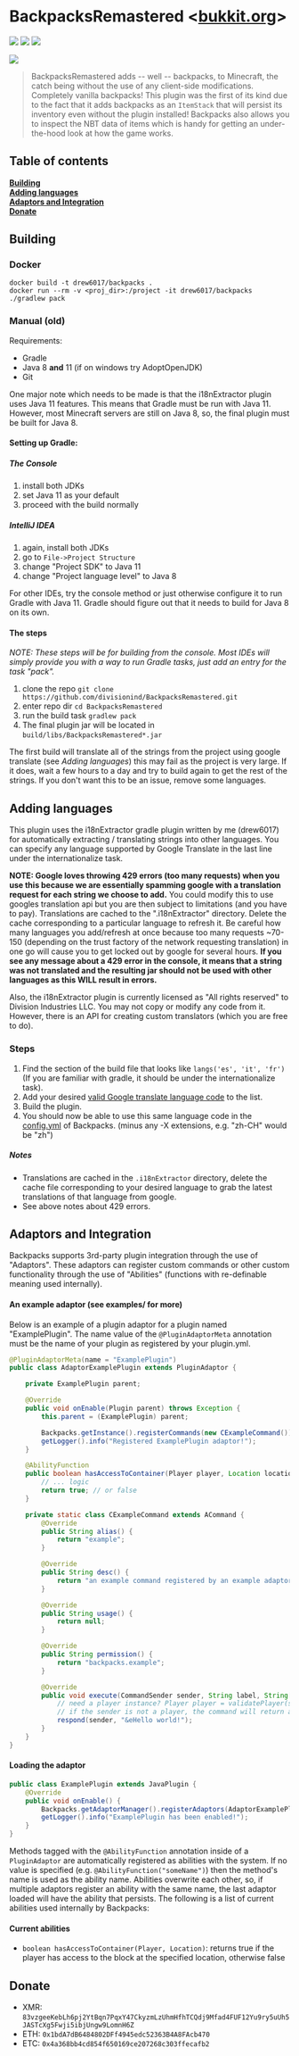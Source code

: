 # BackpacksRemastered <[bukkit.org](https://dev.bukkit.org/projects/backpack-item)>
[![](https://img.shields.io/travis/divisionind/BackpacksRemastered/master.svg?style=flat-square)](https://travis-ci.org/divisionind/BackpacksRemastered)
![](https://img.shields.io/github/repo-size/divisionind/BackpacksRemastered.svg?style=flat-square)
![](https://img.shields.io/badge/license-GPLv3-green.svg?style=flat-square)

![](https://raw.githubusercontent.com/divisionind/BackpacksRemastered/master/screenshots/logo.png)
> BackpacksRemastered adds -- well -- backpacks, to Minecraft, the catch being without the use of any client-side modifications. 
Completely vanilla backpacks! This plugin was the first of its kind due to the fact that it adds backpacks as an `ItemStack`
that will persist its inventory even without the plugin installed! Backpacks also allows you to inspect the NBT data
of items which is handy for getting an under-the-hood look at how the game works.

## Table of contents
**[Building](#building)**<br>
**[Adding languages](#adding-languages)**<br>
**[Adaptors and Integration](#adaptors-and-integration)**<br>
**[Donate](#donate)**<br>

## Building

### Docker
```shell
docker build -t drew6017/backpacks .
docker run --rm -v <proj_dir>:/project -it drew6017/backpacks
./gradlew pack
```

### Manual (old)
Requirements:
  - Gradle
  - Java 8 **and** 11 (if on windows try AdoptOpenJDK)
  - Git
  
One major note which needs to be made is that the i18nExtractor plugin uses Java 11 features. This means that Gradle must be
run with Java 11. However, most Minecraft servers are still on Java 8, so, the final plugin must be built for Java 8.

#### Setting up Gradle:
##### The Console
1. install both JDKs
2. set Java 11 as your default
3. proceed with the build normally

##### IntelliJ IDEA
1. again, install both JDKs
2. go to `File->Project Structure`
3. change "Project SDK" to Java 11
4. change "Project language level" to Java 8

For other IDEs, try the console method or just otherwise configure it to run Gradle with Java 11. Gradle should figure
out that it needs to build for Java 8 on its own.

#### The steps
*NOTE: These steps will be for building from the console. Most IDEs will simply provide you with a way to run Gradle
tasks, just add an entry for the task "pack".*
1. clone the repo `git clone https://github.com/divisionind/BackpacksRemastered.git`
2. enter repo dir `cd BackpacksRemastered`
3. run the build task `gradlew pack`
4. The final plugin jar will be located in `build/libs/BackpacksRemastered*.jar`

The first build will translate all of the strings from the project using google translate (see *Adding languages*)
this may fail as the project is very large. If it does, wait a few hours to a day and try to build again to get the
rest of the strings. If you don't want this to be an issue, remove some languages.

## Adding languages
This plugin uses the i18nExtractor gradle plugin written by me (drew6017) for automatically extracting / translating
strings into other languages. You can specify any language supported by Google Translate in the last line
under the internationalize task.

__NOTE: Google loves throwing 429 errors (too many requests) when you use this because we are essentially spamming 
google with a translation request for each string we choose to add.__ You could modify this to use googles translation
api but you are then subject to limitations (and you have to pay). Translations are cached to the ".i18nExtractor"
directory. Delete the cache corresponding to a particular language to refresh it. Be careful how many languages you
add/refresh at once because too many requests ~70-150 (depending on the trust factory of the network requesting translation) 
in one go will cause you to get locked out by google for several hours. __If you see any message about a 429 error in 
the console, it means that a string was not translated and the resulting jar should not be used with other languages 
as this WILL result in errors.__

Also, the i18nExtractor plugin is currently licensed as "All rights reserved" to Division Industries LLC. You may not
copy or modify any code from it. However, there is an API for creating custom translators (which you are free to do).

### Steps
1. Find the section of the build file that looks like `langs('es', 'it', 'fr')` (If you are familiar with gradle, 
   it should be under the internationalize task).
2. Add your desired [valid Google translate language code](https://cloud.google.com/translate/docs/languages) to the
   list.
3. Build the plugin.
4. You should now be able to use this same language code in the [config.yml](https://github.com/divisionind/BackpacksRemastered/blob/master/src/main/resources/config.yml) 
   of Backpacks. (minus any -X extensions, e.g. "zh-CH" would be "zh")

##### Notes
- Translations are cached in the `.i18nExtractor` directory, delete the cache file corresponding to your desired language
  to grab the latest translations of that language from google.
- See above notes about 429 errors.

## Adaptors and Integration
Backpacks supports 3rd-party plugin integration through the use of "Adaptors". These adaptors can register custom commands
or other custom functionality through the use of "Abilities" (functions with re-definable meaning used internally).

#### An example adaptor (see examples/ for more)
Below is an example of a plugin adaptor for a plugin named "ExamplePlugin". The name value of the `@PluginAdaptorMeta`
annotation must be the name of your plugin as registered by your plugin.yml.
```java
@PluginAdaptorMeta(name = "ExamplePlugin")
public class AdaptorExamplePlugin extends PluginAdaptor {

    private ExamplePlugin parent;

    @Override
    public void onEnable(Plugin parent) throws Exception {
        this.parent = (ExamplePlugin) parent;

        Backpacks.getInstance().registerCommands(new CExampleCommand());
        getLogger().info("Registered ExamplePlugin adaptor!");
    }

    @AbilityFunction
    public boolean hasAccessToContainer(Player player, Location location) {
        // ... logic
        return true; // or false
    }

    private static class CExampleCommand extends ACommand {
        @Override
        public String alias() {
            return "example";
        }

        @Override
        public String desc() {
            return "an example command registered by an example adaptor";
        }

        @Override
        public String usage() {
            return null;
        }

        @Override
        public String permission() {
            return "backpacks.example";
        }

        @Override
        public void execute(CommandSender sender, String label, String[] args) {
            // need a player instance? Player player = validatePlayer(sender);
            // if the sender is not a player, the command will return and respond accordingly
            respond(sender, "&eHello world!");
        }
    }
}
```

#### Loading the adaptor
```java
public class ExamplePlugin extends JavaPlugin {
    @Override
    public void onEnable() {
        Backpacks.getAdaptorManager().registerAdaptors(AdaptorExamplePlugin.class);
        getLogger().info("ExamplePlugin has been enabled!");
    }
} 
```

Methods tagged with the `@AbilityFunction` annotation inside of a `PluginAdaptor` are automatically registered
as abilities with the system. If no value is specified (e.g. `@AbilityFunction("someName")`) then the method's 
name is used as the ability name. Abilities overwrite each other, so, if multiple adaptors register an ability
with the same name, the last adaptor loaded will have the ability that persists. The following is a list of
current abilities used internally by Backpacks:

#### Current abilities
- `boolean hasAccessToContainer(Player, Location)`: returns true if the player has access to the block at the 
  specified location, otherwise false
  
## Donate
- XMR: `83vzgeeKebLh6pj2YtBqn7PqxY47CkyzmLzUhmHfhTCQdj9Mfad4FUF12Yu9ry5uUh5JASTcXg5Fwji5ibjUngw9LomnH6Z`
- ETH: `0x1bdA7dB6484802DFf4945edc52363B4A8FAcb470`
- ETC: `0x4a368bb4cd854f650169ce207268c303ffecafb2`
